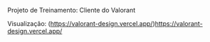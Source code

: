 Projeto de Treinamento: Cliente do Valorant 

Visualização: 
(https://valorant-design.vercel.app/)https://valorant-design.vercel.app/
